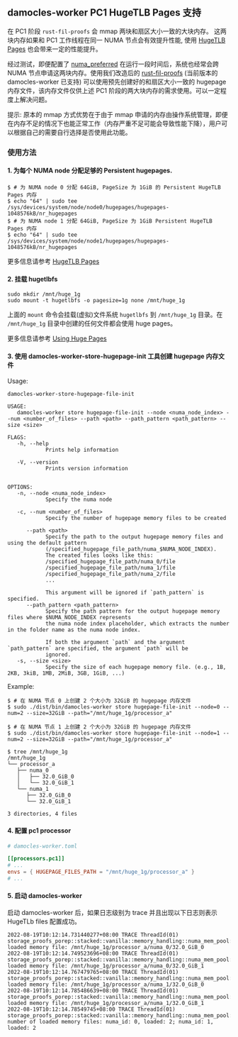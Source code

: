 ## damocles-worker PC1 HugeTLB Pages 支持
在 PC1 阶段 `rust-fil-proofs` 会 mmap 两块和扇区大小一致的大块内存。 这两块内存如果和 PC1 工作线程在同一 NUMA 节点会有效提升性能, 使用 [HugeTLB Pages](https://www.kernel.org/doc/html/v5.16/admin-guide/mm/hugetlbpage.html) 也会带来一定的性能提升。


经过测试，即便配置了 [numa_preferred](./03.damocles-worker%E7%9A%84%E9%85%8D%E7%BD%AE%E8%A7%A3%E6%9E%90.md#processorsstage_name) 在运行一段时间后，系统也经常会跨 NUMA 节点申请这两块内存。使用我们改造后的 [rust-fil-proofs](https://github.com/ipfs-force-community/rust-fil-proofs/tree/force/master_v12.0.0) (当前版本的 damocles-worker 已支持) 可以使用预先创建好的和扇区大小一致的 hugepage 内存文件，该内存文件仅供上述 PC1 阶段的两大块内存的需求使用。可以一定程度上解决问题。

提示: 原本的 mmap 方式优势在于由于 mmap 申请的内存由操作系统管理，即便在内存不足的情况下也能正常工作（内存严重不足可能会导致性能下降），用户可以根据自己的需要自行选择是否使用此功能。

### 使用方法
#### 1. 为每个 NUMA node 分配足够的 Persistent hugepages.
```shell
$ # 为 NUMA node 0 分配 64GiB, PageSize 为 1GiB 的 Persistent HugeTLB Pages 内存
$ echo "64" | sudo tee /sys/devices/system/node/node0/hugepages/hugepages-1048576kB/nr_hugepages
$ # 为 NUMA node 1 分配 64GiB, PageSize 为 1GiB Persistent HugeTLB Pages 内存
$ echo "64" | sudo tee /sys/devices/system/node/node1/hugepages/hugepages-1048576kB/nr_hugepages
```
更多信息请参考 [HugeTLB Pages](https://www.kernel.org/doc/html/v5.16/admin-guide/mm/hugetlbpage.html) 

#### 2. 挂载 hugetlbfs
```shell
sudo mkdir /mnt/huge_1g
sudo mount -t hugetlbfs -o pagesize=1g none /mnt/huge_1g
```
上面的 `mount` 命令会挂载(虚拟)文件系统 `hugetlbfs` 到 `/mnt/huge_1g` 目录。在 `/mnt/huge_1g` 目录中创建的任何文件都会使用 huge pages。

更多信息请参考 [Using Huge Pages](https://www.kernel.org/doc/html/v5.16/admin-guide/mm/hugetlbpage.html#using-huge-pages)

#### 3. 使用 damocles-worker-store-hugepage-init 工具创建 hugepage 内存文件
   
Usage:
```
damocles-worker-store-hugepage-file-init 

USAGE:
   damocles-worker store hugepage-file-init --node <numa_node_index> --num <number_of_files> --path <path> --path_pattern <path_pattern> --size <size>

FLAGS:
   -h, --help       
            Prints help information

   -V, --version    
            Prints version information


OPTIONS:
   -n, --node <numa_node_index>         
            Specify the numa node

   -c, --num <number_of_files>          
            Specify the number of hugepage memory files to be created

      --path <path>                    
            Specify the path to the output hugepage memory files and using the default pattern
            (/specified_hugepage_file_path/numa_$NUMA_NODE_INDEX).
            The created files looks like this:
            /specified_hugepage_file_path/numa_0/file
            /specified_hugepage_file_path/numa_1/file
            /specified_hugepage_file_path/numa_2/file
            ...
            
            This argument will be ignored if `path_pattern` is specified.
      --path_pattern <path_pattern>    
            Specify the path pattern for the output hugepage memory files where $NUMA_NODE_INDEX represents 
            the numa node index placeholder, which extracts the number in the folder name as the numa node index.
            
            If both the argument `path` and the argument `path_pattern` are specified, the argument `path` will be
            ignored.
   -s, --size <size>                    
            Specify the size of each hugepage memory file. (e.g., 1B, 2KB, 3kiB, 1MB, 2MiB, 3GB, 1GiB, ...)

```

Example:
```shell
$ # 在 NUMA 节点 0 上创建 2 个大小为 32GiB 的 hugepage 内存文件
$ sudo ./dist/bin/damocles-worker store hugepage-file-init --node=0 --num=2 --size=32GiB --path="/mnt/huge_1g/processor_a"

$ # 在 NUMA 节点 1 上创建 2 个大小为 32GiB 的 hugepage 内存文件
$ sudo ./dist/bin/damocles-worker store hugepage-file-init --node=1 --num=2 --size=32GiB --path="/mnt/huge_1g/processor_a"

$ tree /mnt/huge_1g
/mnt/huge_1g
└── processor_a
   ├── numa_0
   │   ├── 32.0_GiB_0
   │   └── 32.0_GiB_1
   └── numa_1
      ├── 32.0_GiB_0
      └── 32.0_GiB_1

3 directories, 4 files
```

#### 4. 配置 pc1 processor
```toml
# damocles-worker.toml

[[processors.pc1]]
# ...
envs = { HUGEPAGE_FILES_PATH = "/mnt/huge_1g/processor_a" }
# ...

```

#### 5. 启动 damocles-worker

启动 damocles-worker 后，如果日志级别为 trace 并且出现以下日志则表示 HugeTLb files 配置成功。
```
2022-08-19T10:12:14.731440277+08:00 TRACE ThreadId(01) storage_proofs_porep::stacked::vanilla::memory_handling::numa_mem_pool: loaded memory file: /mnt/huge_1g/processor_a/numa_0/32.0_GiB_0
2022-08-19T10:12:14.749523696+08:00 TRACE ThreadId(01) storage_proofs_porep::stacked::vanilla::memory_handling::numa_mem_pool: loaded memory file: /mnt/huge_1g/processor_a/numa_0/32.0_GiB_1
2022-08-19T10:12:14.767479765+08:00 TRACE ThreadId(01) storage_proofs_porep::stacked::vanilla::memory_handling::numa_mem_pool: loaded memory file: /mnt/huge_1g/processor_a/numa_1/32.0_GiB_0
2022-08-19T10:12:14.785486639+08:00 TRACE ThreadId(01) storage_proofs_porep::stacked::vanilla::memory_handling::numa_mem_pool: loaded memory file: /mnt/huge_1g/processor_a/numa_1/32.0_GiB_1
2022-08-19T10:12:14.78549745+08:00 TRACE ThreadId(01) storage_proofs_porep::stacked::vanilla::memory_handling::numa_mem_pool: number of loaded memory files: numa_id: 0, loaded: 2; numa_id: 1, loaded: 2
```

